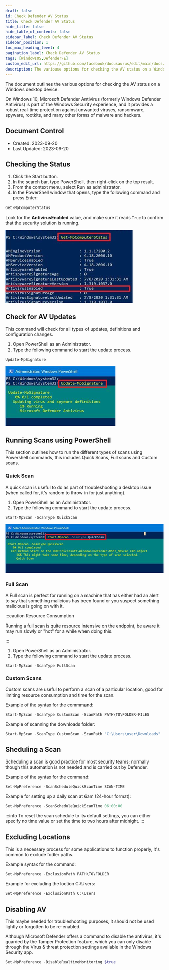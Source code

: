 ```yaml
---
draft: false
id: Check Defender AV Status
title: Check Defender AV Status
hide_title: false
hide_table_of_contents: false
sidebar_label: Check Defender AV Status
sidebar_position: 1
toc_max_heading_level: 4 
pagination_label: Check Defender AV Status
tags: [WindowsOS,DefenderFE]
custom_edit_url: https://github.com/facebook/docusaurus/edit/main/docs/api-doc-markdown.md
description: The variouse options for checking the AV status on a Windows (desktop) device.
---
```


The document outlines the various options for checking the AV status on a Windows desktop device.

On Windows 10, Microsoft Defender Antivirus (formerly Windows Defender Antivirus) is part of the Windows Security experience, and it provides a robust real-time protection against unwanted viruses, ransomware, spyware, rootkits, and many other forms of malware and hackers.

## Document Control

- Created: 2023-09-20
- Last Updated: 2023-09-20

## Checking the Status

1. Click the Start button.
2. In the search bar, type PowerShell, then right-click on the top result.
3. From the context menu, select Run as administrator.
4. In the PowerShell window that opens, type the following command and press Enter:

```powershell showLineNumbers
Get-MpComputerStatus
```

Look for the **AntivirusEnabled** value, and make sure it reads `True` to confirm that the security solution is running.

![RunningConfirmation](../../../static/img/docs/CheckDefenderAVStatus/ConfirmAVisEnabled-001.png)

## Check for AV Updates

This command will check for all types of updates, definitions and configuration changes.

1. Open PowerShell as an Administrator.
2. Type the following command to start the update process.

```powershell showLineNumbers
Update-MpSignature
```

![UpdateConfirmation](../../../static/img/docs/CheckDefenderAVStatus/UpdateAVDefinitions-001.png)

## Running Scans using PowerShell

This section outlines how to run the different types of scans using Powershell commands, this includes Quick Scans, Full scans and Custom scans.

### Quick Scan

A quick scan is useful to do as part of troubleshooting a desktop issue (when called for, it's random to throw in for just anything).

1. Open PowerShell as an Administrator.
2. Type the following command to start the update process.

```powershell showLineNumbers
Start-MpScan -ScanType QuickScan
```

![QuickScan](../../../static/img/docs/CheckDefenderAVStatus/Quickscan-001.png)

### Full Scan

A Full scan is perfect for running on a machine that has either had an alert to say that something malicious has been found or you suspect something malicious is going on with it.

:::caution Resource Consumption

Running a full scan is quite resource intensive on the endpoint, be aware it may run slowly or "hot" for a while when doing this.

:::

1. Open PowerShell as an Administrator.
2. Type the following command to start the update process.

```powershell showLineNumbers
Start-MpScan -ScanType FullScan
```

### Custom Scans

Custom scans are useful to perform a scan of a particular location, good for limiting resource consumption and time for the scan.

Example of the syntax for the commmand:

```powershell showLineNumbers
Start-MpScan -ScanType CustomScan -ScanPath PATH\TO\FOLDER-FILES
```

Example of scanning the downloads folder:

```powershell showLineNumbers
Start-MpScan -ScanType CustomScan -ScanPath "C:\Users\user\Downloads"
```

## Sheduling a Scan

Scheduling a scan is good practice for most security teams; normally though this automation is not needed and is carried out by Defender.

Example of the syntax for the command:

```powershell showLineNumbers
Set-MpPreference -ScanScheduleQuickScanTime SCAN-TIME
```

Example for setting up a daily scan at 6am (24-hour format):

```powershell showLineNumbers
Set-MpPreference -ScanScheduleQuickScanTime 06:00:00
```

:::info
To reset the scan schedule to its default settings, you can either specify no time value or set the time to two hours after midnight.
:::

## Excluding Locations

This is a necessary process for some applications to function properly, it's common to exclude fodler paths.

Example syntax for the command:

```powershell showLineNumbers
Set-MpPreference -ExclusionPath PATH\TO\FOLDER
```

Example for excluding the loction C:\Users:

```powershell showLineNumbers
Set-MpPreference -ExclusionPath C:\Users
```

## Disabling AV

This maybe needed for troubleshooting purposes, it should not be used lightly or forgotten to be re-enabled.

Although Microsoft Defender offers a command to disable the antivirus, it's guarded by the Tamper Protection feature, which you can only disable through the Virus & threat protection settings available in the Windows Security app.

```powershell showLineNumbers
Set-MpPreference -DisableRealtimeMonitoring $true
```
